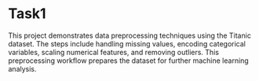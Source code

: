 # Task1
This project demonstrates data preprocessing techniques using the Titanic dataset. The steps include handling missing values, encoding categorical variables, scaling numerical features, and removing outliers. This preprocessing workflow prepares the dataset for further machine learning analysis.
